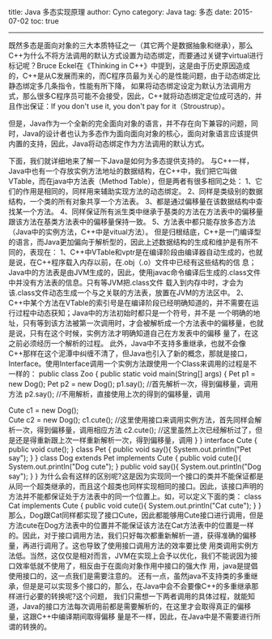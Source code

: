 title: Java 多态实现原理
author: Cyno
category: Java
tag: 多态
date: 2015-07-02
toc: true

---
   
   既然多态是面向对象的三大本质特征之一（其它两个是数据抽象和继承），那么 C++为什么不将方法调用的默认方式设置为动态绑定，而要通过关键字virtual进行标记呢？Bruce Eckel在《Thinking in C++》中提到，这是由于历史原因造成的，C++是从C发展而来的，而C程序员最为关心的是性能问题，由于动态绑定比静态绑定多几条指令，性能有所下降， 如果将动态绑定设定为默认方法调用方式，那么很多C程序员可能不会接受，因此，C++就将动态绑定定位成可选的，并且作出保证：If you don't use it, you don't pay for it（Stroustrup）。

   但是，Java作为一个全新的完全面向对象的语言，并不存在向下兼容的问题，同时，Java的设计者也认为多态作为面向面向对象的核心，面向对象语言应该提供内置的支持，因此，Java将动态绑定作为方法调用的默认方式。

   下面，我们就详细地来了解一下Java是如何为多态提供支持的。 与C++一样，Java中也有一个存放实例方法地址的数据结构，在C++中，我们把它叫做VTable，而在java中方法表（Method Table），但是两者有很多相同之处：
     1、它们的作用是相同的，同样用来辅助实现方法的动态绑定。
     2、同样是类级别的数据结构，一个类的所有对象共享一个方法表。
     3、都是通过偏移量在该数据结构中查找某一个方法。
     4、同样保证所有派生类中继承于基类的方法在方法表中的偏移量跟该方法在基类方法表中的偏移量保持一致。
     5、方法表中都只能存放多态方法（Java中的实例方法，C++中是vitual方法）。
   但是归根结底，C++是一门编译型的语言，而Java更加偏向于解析型的，因此上述数据结构的生成和维护是有所不同的，表现在：
    1、C++中VTable和vptr是在编译阶段由编译器自动生成的，也就是说，在C++程序载入内存以前，在.obj（.o）文件中已经有这些结构的信 息；Java中的方法表是由JVM生成的，因此，使用javac命令编译后生成的.class文件中并没有方法表的信息。只有等JVM把.class文件 载入到内存中时，才会为该.class文件动态生成一个与之关联的方法表，放置在JVM的方法区中。
    2、C++中某个方法在VTable的索引号是在编译阶段已经明确知道的，并不需要在运行过程中动态获知；Java中的方法初始时都只是一个符号，并不是 一个明确的地址，只有等到该方法被第一次调用时，才会被解析成一个方法表中的偏移量，也就是说，只有在这个时候，实例方法才明确知道自己在方发表中的偏移 量了，在这之前必须经历一个解析的过程。
    此外，Java中不支持多重继承，也就不会像C++那样在这个泥潭中纠缠不清了，但Java也引入了新的概念，那就是接口，Interface。使用Interface调用一个实例方法跟使用一个Class来调用的过程是不一样的：
public class  Zoo
{
 public static void main(String[] args)
 {
   Pet p1 = new Dog();
   Pet p2 = new Dog();
   p1.say(); //首先解析一次，得到偏移量，调用方法
   p2.say(); //不用解析，直接使用上次的得到的偏移量，调用

  Cute c1 = new Dog();  
  Cute c2 = new Dog();
  c1.cute();  //这里使用接口来调用实例方法，首先同样会解析一次，得到偏移量，调用相应方法
  c2.cute(); //这里虽然上次已经解析过了，但是还是得重新跟上次一样重新解析一次，得到偏移量，调用
 }
}
interface Cute
{
 public void cute();
}
class Pet
{
  public void say(){ System.out.println("Pet say");  }
}
class Dog extends Pet implements Cute
{
     public void cute(){ System.out.println("Dog cute"); }
     public void say(){ System.out.println("Dog say");  }
}
    为什么会有这样的区别呢?这是因为实现同一个接口的类并不能保证都是从同一个超类继承的，而且这个超类也同样实现相同的接口。因此，该接口声明的方法并不能都保证处于方法表中的同一个位置上。如，可以定义下面的类：
class Cat  implements Cute
{
     public void cute(){ System.out.println("Cat cute"); }
}
    那么，Dog跟Cat同样都实现了接口Cute，因此都能够用Cute接口进行调用，但是方法cute在Dog方法表中的位置并不能保证该方法在Cat方法表中的位置是一样的。因此，对于接口调用方法，我们只好每次都重新解析一道，获得准确的偏移量，再进行调用了。这也导致了使用接口调用方法的效率要比使 用类调用实例方法低。当然，这仅仅是相对而言，JVM在实现上会予以优化，我们不能说因为接口效率低就不使用了，相反由于在面向对象作用中接口的强大作 用，java是提倡使用接口的，这一点我们是需要注意的。
    还有一点，虽然java不支持类的多重继承，但是是可以实现多个接口的，那么，在Java中会不会要像C++的多重继承那样进行必要的转换呢?这个问题， 我们只需想一下两者调用的具体过程，就能知道，Java的接口方法每次调用前都是需要解析的，在这里才会取得真正的偏移量，这跟C++中编译期间取得偏移 量是不一样，因此，在Java中是不需要进行所谓的转换的。
